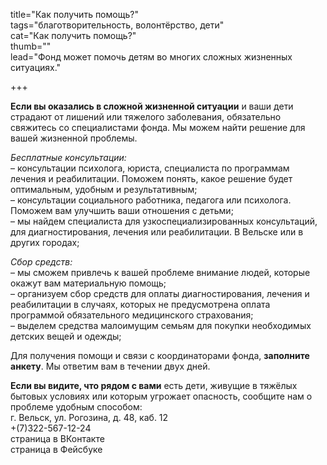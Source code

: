 
title="Как получить помощь?"    
tags="благотворительность, волонтёрство, дети"    
cat="Как получить помощь?"     
thumb=""    
lead="Фонд может помочь детям во многих сложных жизненных ситуациях."    

+++    
 
**Если вы оказались в сложной жизненной ситуации** и ваши дети страдают от лишений или тяжелого заболевания, обязательно свяжитесь со специалистами фонда. Мы можем найти решение для вашей жизненной проблемы. 

*Бесплатные консультации:*    
– консультации психолога, юриста, специалиста по программам лечения и реабилитации. Поможем понять, какое решение будет оптимальным, удобным и результативным;  
– консультации социального работника, педагога или психолога. Поможем вам улучшить ваши отношения с детьми;   
– мы найдем специалиста для узкоспециализированных консультаций, для диагностирования, лечения или реабилитации. В Вельске или в других городах;    

*Сбор средств:*      
– мы сможем привлечь к вашей проблеме внимание людей, которые окажут вам материальную помощь;  
– организуем сбор средств для оплаты диагностирования, лечения и реабилитации в случаях, которых не предусмотрена оплата программой обязательного медицинского страхования;   
– выделем средства малоимущим семьям для покупки необходимых детских вещей и одежды;  

Для получения помощи и связи с координаторами фонда, **заполните анкету**. Мы ответим вам в течении двух дней. 

**Если вы видите, что рядом с вами** есть дети, живущие в тяжёлых бытовых условиях или которым угрожает опасность,
сообщите нам о проблеме удобным способом:   
г. Вельск, ул. Рогозина, д. 48, каб. 12  
+(7)322-567-12-24    
страница в ВКонтакте  
страница в Фейсбуке  
